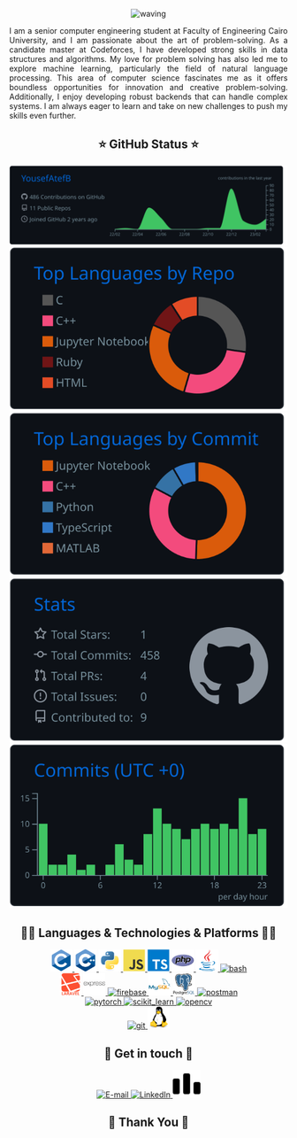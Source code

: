 <div align='center'>

![waving](https://capsule-render.vercel.app/api?type=waving&height=200&text=Hello,%20I'm%20Yousef!&fontAlign=50&fontAlignY=40&color=timeGradient)

</div>

<!-- Section 0 -->
<p align='justify'>
I am a senior computer engineering student at Faculty of Engineering Cairo University, and I am passionate about the art of problem-solving. As a candidate master at Codeforces, I have developed strong skills in data structures and algorithms. My love for problem solving has also led me to explore machine learning, particularly the field of natural language processing. This area of computer science fascinates me as it offers boundless opportunities for innovation and creative problem-solving. Additionally, I enjoy developing robust backends that can handle complex systems. I am always eager to learn and take on new challenges to push my skills even further.
</p>

<!-- Section 1 -->
<div align='center'>
<h2> ⭐ GitHub Status ⭐ </h2>


[![](https://raw.githubusercontent.com/YousefAtefB/YousefAtefB/main/profile-summary-card-output/github_dark/0-profile-details.svg)](https://github.com/vn7n24fzkq/github-profile-summary-cards)
[![](https://raw.githubusercontent.com/YousefAtefB/YousefAtefB/main/profile-summary-card-output/github_dark/1-repos-per-language.svg)](https://github.com/vn7n24fzkq/github-profile-summary-cards) [![](https://raw.githubusercontent.com/YousefAtefB/YousefAtefB/main/profile-summary-card-output/github_dark/2-most-commit-language.svg)](https://github.com/vn7n24fzkq/github-profile-summary-cards)
[![](https://raw.githubusercontent.com/YousefAtefB/YousefAtefB/main/profile-summary-card-output/github_dark/3-stats.svg)](https://github.com/vn7n24fzkq/github-profile-summary-cards) [![](https://raw.githubusercontent.com/YousefAtefB/YousefAtefB/main/profile-summary-card-output/github_dark/4-productive-time.svg)](https://github.com/vn7n24fzkq/github-profile-summary-cards)

</div>

<!-- Section 2 -->
<div align='center'>
<h2> 👨‍💻 Languages & Technologies & Platforms 👨‍💻 </h2>
    <a href="https://www.cprogramming.com/" target="_blank" rel="noreferrer"> 
        <img src="https://raw.githubusercontent.com/devicons/devicon/master/icons/c/c-original.svg" alt="c" width="40" height="40"/> 
    </a> 
    <a href="https://www.w3schools.com/cpp/" target="_blank" rel="noreferrer"> 
        <img src="https://raw.githubusercontent.com/devicons/devicon/master/icons/cplusplus/cplusplus-original.svg" alt="cplusplus" width="40" height="40"/> 
    </a> 
    <a href="https://www.python.org" target="_blank" rel="noreferrer"> 
        <img src="https://raw.githubusercontent.com/devicons/devicon/master/icons/python/python-original.svg" alt="python" width="40" height="40"/> 
    </a> 
    <!-- <a href="https://nodejs.org" target="_blank" rel="noreferrer"> 
        <img src="https://raw.githubusercontent.com/devicons/devicon/master/icons/nodejs/nodejs-original-wordmark.svg" alt="nodejs" width="40" height="40"/> 
    </a>  -->
    <a href="https://developer.mozilla.org/en-US/docs/Web/JavaScript" target="_blank" rel="noreferrer"> 
        <img src="https://raw.githubusercontent.com/devicons/devicon/master/icons/javascript/javascript-original.svg" alt="javascript" width="40" height="40"/> 
    </a> 
    <a href="https://www.typescriptlang.org/" target="_blank" rel="noreferrer"> 
        <img src="https://raw.githubusercontent.com/devicons/devicon/master/icons/typescript/typescript-original.svg" alt="typescript" width="40" height="40"/> 
    </a> 
    <a href="https://www.php.net" target="_blank" rel="noreferrer"> 
        <img src="https://raw.githubusercontent.com/devicons/devicon/master/icons/php/php-original.svg" alt="php" width="40" height="40"/> 
    </a> 
    <a href="https://www.java.com" target="_blank" rel="noreferrer"> 
        <img src="https://raw.githubusercontent.com/devicons/devicon/master/icons/java/java-original.svg" alt="java" width="40" height="40"/> 
    </a> 
    <a href="https://www.gnu.org/software/bash/" target="_blank" rel="noreferrer"> 
        <img src="https://www.vectorlogo.zone/logos/gnu_bash/gnu_bash-icon.svg" alt="bash" width="40" height="40"/> 
    </a> 
<br>
    <a href="https://laravel.com/" target="_blank" rel="noreferrer"> 
        <img src="https://raw.githubusercontent.com/devicons/devicon/master/icons/laravel/laravel-plain-wordmark.svg" alt="laravel" width="40" height="40"/> 
    </a> 
    <a href="https://expressjs.com" target="_blank" rel="noreferrer"> 
        <img src="https://raw.githubusercontent.com/devicons/devicon/master/icons/express/express-original-wordmark.svg" alt="express" width="40" height="40"/> 
    </a> 
    <a href="https://firebase.google.com/" target="_blank" rel="noreferrer"> 
        <img src="https://www.vectorlogo.zone/logos/firebase/firebase-icon.svg" alt="firebase" width="40" height="40"/> 
    </a> 
    <!-- <a href="https://www.mongodb.com/" target="_blank" rel="noreferrer"> 
        <img src="https://raw.githubusercontent.com/devicons/devicon/master/icons/mongodb/mongodb-original-wordmark.svg" alt="mongodb" width="40" height="40"/> 
    </a>  -->
    <a href="https://www.mysql.com/" target="_blank" rel="noreferrer"> 
        <img src="https://raw.githubusercontent.com/devicons/devicon/master/icons/mysql/mysql-original-wordmark.svg" alt="mysql" width="40" height="40"/> 
    </a> 
    <a href="https://www.postgresql.org" target="_blank" rel="noreferrer"> 
        <img src="https://raw.githubusercontent.com/devicons/devicon/master/icons/postgresql/postgresql-original-wordmark.svg" alt="postgresql" width="40" height="40"/> 
    </a> 
    <a href="https://postman.com" target="_blank" rel="noreferrer"> 
        <img src="https://www.vectorlogo.zone/logos/getpostman/getpostman-icon.svg" alt="postman" width="40" height="40"/> 
    </a>
<br>
    <a href="https://pytorch.org/" target="_blank" rel="noreferrer"> 
        <img src="https://www.vectorlogo.zone/logos/pytorch/pytorch-icon.svg" alt="pytorch" width="40" height="40"/> 
    </a> 
    <a href="https://scikit-learn.org/" target="_blank" rel="noreferrer"> 
        <img src="https://upload.wikimedia.org/wikipedia/commons/0/05/Scikit_learn_logo_small.svg" alt="scikit_learn" width="40" height="40"/> 
    </a> 
    <a href="https://opencv.org/" target="_blank" rel="noreferrer"> 
        <img src="https://www.vectorlogo.zone/logos/opencv/opencv-icon.svg" alt="opencv" width="40" height="40"/> 
    </a> 
<br> 
    <a href="https://git-scm.com/" target="_blank" rel="noreferrer"> 
        <img src="https://www.vectorlogo.zone/logos/git-scm/git-scm-icon.svg" alt="git" width="40" height="40"/> 
    </a> 
    <a href="https://www.linux.org/" target="_blank" rel="noreferrer"> 
        <img src="https://raw.githubusercontent.com/devicons/devicon/master/icons/linux/linux-original.svg" alt="linux" width="40" height="40"/> 
    </a> 
</div>


<!-- Section 3 -->
<!-- <div align='center'>
	<h2> 👨🏻‍🔧 Projects I'm proud of 👨🏻‍🔧</h2>
	<a href="https://github.com/radwaahmed2132000/Auto-Grader">
		<img width="1261" alt="image"
		src="https://user-images.githubusercontent.com/49572294/178153051-34179648-8083-4943-b84d-428333594172.png">
	</a>
<br>
	<a href="https://github.com/EssamWisam/Breaking-RSA-With-Math">
		<img width="1218" alt="image"
		src="https://user-images.githubusercontent.com/49572294/178153277-c5e31687-a0f1-4f84-ba7e-b10bc6671b35.png">
	</a>
<br>
	<a href="https://github.com/AhmadJamal01/Galaxy-Surfers">
	<img width="1043" alt="image"
		src="https://user-images.githubusercontent.com/49572294/178153839-5bec19de-340d-48e5-a18f-24ea23212a76.png">
	</a>
<br>
</div> -->

<!-- Section 4 -->
<div align='center'>
	<h2> 💬 Get in touch 💬 </h2>
	<a href="mailto: YousefAtefB@gmail.com">
	<img src="https://edent.github.io/SuperTinyIcons/images/svg/email.svg" width="50" title="E-mail" />
</a>
	<a href="https://www.linkedin.com/in/YousefAtef/">
	<img src="https://edent.github.io/SuperTinyIcons/images/svg/linkedin.svg" width="50" title="LinkedIn" />
</a>
</a>
	<a href="https://codeforces.com/profile/batyousef">
	<img src="./assets/codeforces.svg" width="50" title="Codeforces" />
</a>
	<!-- <a href="https://stackexchange.com/users/18128205/mohamed-saad">
	<img src="https://edent.github.io/SuperTinyIcons/images/svg/stackexchange.svg" width="50" title="Stack Exchange" />
</a>
	<a href="https://stackoverflow.com/users/13183560/mohamed-saad">
	<img src="https://edent.github.io/SuperTinyIcons/images/svg/stackoverflow.svg" width="50" title="StackOverflow" />
</a> -->

</div>

<!-- Section 5 -->
<div align='center'>
	<h2> 💖 Thank You 💖 </h2>
</div>

